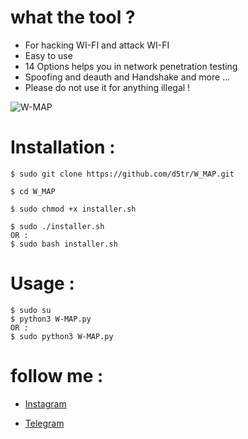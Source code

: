 # what the tool ?

* For hacking WI-FI and attack WI-FI
* Easy to use 
* 14 Options helps you in network penetration testing
* Spoofing and deauth and Handshake and more ...
* Please do not use it for anything illegal !

![W-MAP](https://github.com/d5tr/W_MAP/blob/main/Png_wmap.jpg)



# Installation :

```
$ sudo git clone https://github.com/d5tr/W_MAP.git
```
```
$ cd W_MAP
```
```
$ sudo chmod +x installer.sh
```
```
$ sudo ./installer.sh
OR :
$ sudo bash installer.sh
```

# Usage :

```
$ sudo su
$ python3 W-MAP.py
OR :
$ sudo python3 W-MAP.py
```



# follow me :


* [Instagram](https://instagram.com/d_5tr)



* [Telegram](https://t.me/d5tr_Cyber)
